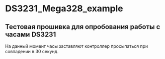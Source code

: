# DS3231_Mega328_example
## Тестовая прошивка для опробования работы с часами DS3231
На данный момент часы заставляют контроллер просыпаться при совпадении в 30 секунд.
